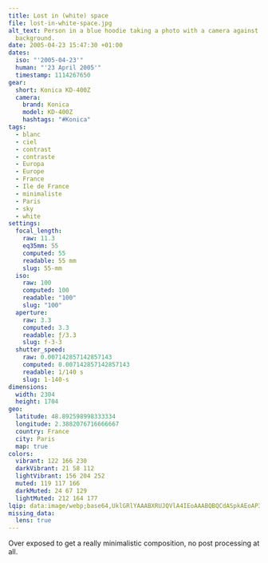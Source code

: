 ```yaml
---
title: Lost in (white) space
file: lost-in-white-space.jpg
alt_text: Person in a blue hoodie taking a photo with a camera against a white
  background.
date: 2005-04-23 15:47:30 +01:00
dates:
  iso: "'2005-04-23'"
  human: "'23 April 2005'"
  timestamp: 1114267650
gear:
  short: Konica KD-400Z
  camera:
    brand: Konica
    model: KD-400Z
    hashtags: "#Konica"
tags:
  - blanc
  - ciel
  - contrast
  - contraste
  - Europa
  - Europe
  - France
  - Ile de France
  - minimaliste
  - Paris
  - sky
  - white
settings:
  focal_length:
    raw: 11.3
    eq35mm: 55
    computed: 55
    readable: 55 mm
    slug: 55-mm
  iso:
    raw: 100
    computed: 100
    readable: "100"
    slug: "100"
  aperture:
    raw: 3.3
    computed: 3.3
    readable: ƒ/3.3
    slug: f-3-3
  shutter_speed:
    raw: 0.007142857142857143
    computed: 0.007142857142857143
    readable: 1/140 s
    slug: 1-140-s
dimensions:
  width: 2304
  height: 1704
geo:
  latitude: 48.892598998333334
  longitude: 2.3882076716666667
  country: France
  city: Paris
  map: true
colors:
  vibrant: 122 166 230
  darkVibrant: 21 58 112
  lightVibrant: 156 204 252
  muted: 119 117 166
  darkMuted: 24 67 129
  lightMuted: 212 164 177
lqip: data:image/webp;base64,UklGRlYAAABXRUJQVlA4IEoAAABQBQCdASpkAEoAP3G42mS0ry0nIOh6kC4JaQAAGdm+rHm0+hNntPoSuJ6E1hrQkrT/DAAA/u2sRAbkAOE2lS1iLCgHCevQtyygAA==
missing_data:
  lens: true
---
```


Over exposed to get a really minimalistic composition, no post processing at all.
